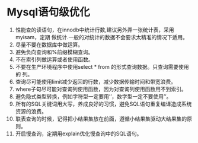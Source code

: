 # Mysql语句级优化
1. 性能查的读语句，在innodb中统计行数,建议另外弄一张统计表，采用myisam，定期
做统计.一般的对统计的数据不会要求太精准的情况下适用。
2. 尽量不要在数据库中做运算。
3. 避免负向查询和%前缀模糊查询。
4. 不在索引列做运算或者使用函数。
5. 不要在生产环境程序中使用select * from 的形式查询数据。只查询需要使用的
列。
6. 查询尽可能使用limit减少返回的行数，减少数据传输时间和带宽浪费。
7. where子句尽可能对查询列使用函数，因为对查询列使用函数用不到索引。
8. 避免隐式类型转换，例如字符型一定要用’’，数字型一定不要使用’’。
9. 所有的SQL关键词用大写，养成良好的习惯，避免SQL语句重复编译造成系统资源的浪费。
10. 联表查询的时候，记得把小结果集放在前面，遵循小结果集驱动大结果集的原则。
11. 开启慢查询，定期用explain优化慢查询中的SQL语句。